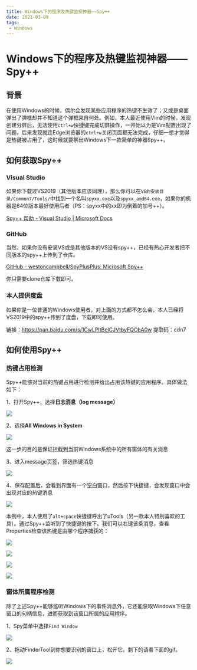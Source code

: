 ```yaml
---
title: Windows下的程序及热键监视神器——Spy++
date: 2021-03-09
tags:
 - Windows
---
```


# Windows下的程序及热键监视神器——Spy++

## 背景

在使用Windows的时候，偶尔会发现某些应用程序的热键不生效了；又或是桌面弹出了弹框却并不知道这个弹框来自何处。例如，本人最近使用Vim的时候，发现创建分屏后，无法使用`ctrl+w`快捷键完成切屏操作，一开始以为是Vim配置出现了问题，后来发现就连Edge浏览器的`ctrl+w`关闭页面都无法完成，仔细一想才觉得是热键被占用了，这时候就要祭出Windows下一款简单的神器Spy++。

<!-- more -->

## 如何获取Spy++

### Visual Studio

如果你下载过VS2019（其他版本应该同理），那么你可以在`VS的安装目录/Common7/Tools/`中找到一个名叫`spyxx.exe`以及`spyxx_amd64.exe`，如果你的机器是64位版本最好使用后者（PS：spyxx中的xx即为倒着的加号++）。

[Spy++ 帮助 - Visual Studio | Microsoft Docs](https://docs.microsoft.com/zh-cn/visualstudio/debugger/spy-increment-help?view=vs-2019)

### GitHub

当然，如果你没有安装VS或是其他版本的VS没有spy++，已经有热心开发者把不同版本的spy++上传到了仓库。

[GitHub - westoncampbell/SpyPlusPlus: Microsoft Spy++](https://github.com/westoncampbell/SpyPlusPlus)

你只需要clone仓库下载即可。

### 本人提供度盘

如果你是一位普通的Windows使用者，对上面的方式都不怎么会，本人已经将VS2019中的spy++传到了度盘，下载即可使用。

链接：https://pan.baidu.com/s/1CwLPltBelCJVtbyFQObA0w 
提取码：cdn7 

## 如何使用Spy++

### 热键占用检测

Spy++能够对当前的热键占用进行检测并给出占用该热键的应用程序。具体做法如下：

1、打开Spy++，选择**日志消息（log message）**

![](https://cdn.jsdelivr.net/gh/w4ngzhen/CDN/images/post/2021-03-09-spyxx/log-message.jpg)

2、选择**All Windows in System**

![](https://cdn.jsdelivr.net/gh/w4ngzhen/CDN/images/post/2021-03-09-spyxx/set-all-windows-in-system.jpg)

这一步的目的是保证拦截到当前Windows系统中的所有窗体的有关消息

3、进入message页签，筛选热键消息

![](https://cdn.jsdelivr.net/gh/w4ngzhen/CDN/images/post/2021-03-09-spyxx/filter-message.jpg)

4、保存配置后，会看到界面有一个空白窗口，然后按下快捷键，会发现窗口中会出现对应的热键消息

![](https://cdn.jsdelivr.net/gh/w4ngzhen/CDN/images/post/2021-03-09-spyxx/message.gif)

本例中，本人使用了`alt+space`快捷键呼出了uTools（另一款本人特别喜欢的工具）。通过Spy++监听到了快捷键的按下。我们可以右键该条消息，查看Properties检查该热键是由哪个程序捕获的：

![](https://cdn.jsdelivr.net/gh/w4ngzhen/CDN/images/post/2021-03-09-spyxx/prop1.jpg)

![](https://cdn.jsdelivr.net/gh/w4ngzhen/CDN/images/post/2021-03-09-spyxx/prop2.jpg)

![](https://cdn.jsdelivr.net/gh/w4ngzhen/CDN/images/post/2021-03-09-spyxx/prop3.jpg)

![](https://cdn.jsdelivr.net/gh/w4ngzhen/CDN/images/post/2021-03-09-spyxx/prop4.jpg)

### 窗体所属程序检测

除了上述Spy++能够监听Windows下的事件消息外，它还能获取Windows下任意窗口的句柄信息，进而获取到该窗口所属的应用程序。

1、Spy菜单中选择`Find Window`

![](https://cdn.jsdelivr.net/gh/w4ngzhen/CDN/images/post/2021-03-09-spyxx/find-window.jpg)

2、拖动FinderTool到你想要识别的窗口上，松开它。剩下的请看下面的gif。

![](https://cdn.jsdelivr.net/gh/w4ngzhen/CDN/images/post/2021-03-09-spyxx/how-to-find-window.gif)